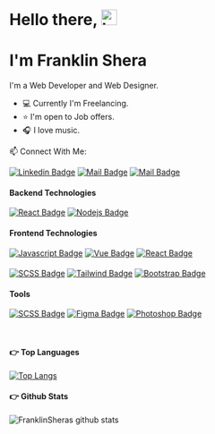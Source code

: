 # Hello there, <img src="https://user-images.githubusercontent.com/1303154/88677602-1635ba80-d120-11ea-84d8-d263ba5fc3c0.gif" width="28px" alt="hi">
# I'm Franklin Shera 

I'm  a Web Developer and Web Designer.

- :computer: Currently I'm Freelancing.
- :star: I'm open to Job offers.
- :headphones: I love music.

:mailbox: Connect With Me:

 [![Linkedin Badge](https://img.shields.io/badge/-FranklinShera-0e76a8?style=flat&labelColor=0e76a8&logo=linkedin&logoColor=white)](https://www.linkedin.com/in/franklinshera/) [![Mail Badge](https://img.shields.io/badge/-@sherafranklin-e84393?style=flat&labelColor=e84393&logo=instagram&logoColor=white)](https://instagram.com/sherafranklin) [![Mail Badge](https://img.shields.io/badge/-FranklinShera-c0392b?style=flat&labelColor=c0392b&logo=gmail&logoColor=white)](mailto:fshera96@gmail.com)




#### Backend Technologies

[![React Badge](https://img.shields.io/badge/-Laravel-FF2D20?style=for-the-badge&labelColor=white&logo=laravel&logoColor=FF2D20)](#) [![Nodejs Badge](https://img.shields.io/badge/-Nodejs-74AB63?style=for-the-badge&labelColor=FFFFFF&logo=node.js&logoColor=74AB63)](#) 


#### Frontend Technologies
[![Javascript Badge](https://img.shields.io/badge/-Javascript-F7DF1E?style=for-the-badge&labelColor=black&logo=javascript&logoColor=F7DF1E)](#)
[![Vue Badge](https://img.shields.io/badge/-Vue-3FB27F?style=for-the-badge&labelColor=white&logo=vue.js&logoColor=3FB27F)](#)
 [![React Badge](https://img.shields.io/badge/-React-61DAFB?style=for-the-badge&labelColor=20232A&logo=react&logoColor=61DAFB)](#)  

####
[![SCSS Badge](https://img.shields.io/badge/-SCSS-CD6698?style=for-the-badge&labelColor=white&logo=sass&logoColor=CD6698)](#) [![Tailwind Badge](https://img.shields.io/badge/-TailwindCss-06B6D4?style=for-the-badge&labelColor=white&logo=tailwindcss&logoColor=06B6D4)](#)  [![Bootstrap Badge](https://img.shields.io/badge/-Bootstrap-white?style=for-the-badge&labelColor=7952B3&logo=bootstrap&logoColor=white)](#)

#### Tools
[![SCSS Badge](https://img.shields.io/badge/-AdobeXD-450135?style=for-the-badge&labelColor=white&logo=adobexd&logoColor=450135)](#) [![Figma Badge](https://img.shields.io/badge/-Figma-A259FF?style=for-the-badge&labelColor=white&logo=figma&logoColor=A259FF)](#)  [![Photoshop Badge](https://img.shields.io/badge/-Photoshop-2FA3F7?style=for-the-badge&labelColor=white&logo=adobephotoshop&logoColor=001D34)](#)

<br>



#### :point_right: Top Languages

[![Top Langs](https://github-readme-stats.vercel.app/api/top-langs/?username=FranklinShera&langs_count=10&layout=compact)](https://github.com/FranklinShera/github-readme-stats)



#### :point_right: Github Stats

![FranklinSheras github stats](https://github-readme-stats.vercel.app/api?username=FranklinShera&count_private=true&theme=tokyonight&hide=contribs,prs,stars,issues&show_icons=true)

